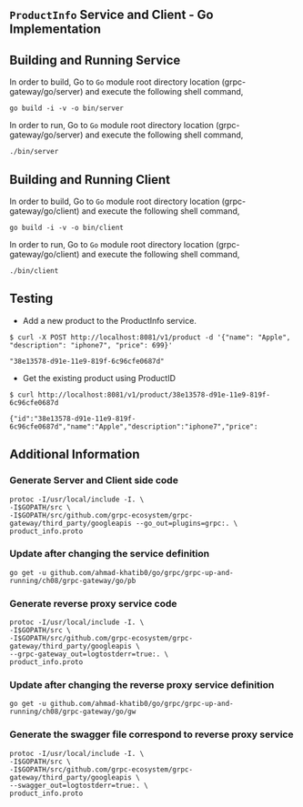 ## ``ProductInfo`` Service and Client - Go Implementation

## Building and Running Service

In order to build, Go to ``Go`` module root directory location (grpc-gateway/go/server) and execute the following
 shell command,
```
go build -i -v -o bin/server
```

In order to run, Go to ``Go`` module root directory location (grpc-gateway/go/server) and execute the following
shell command,

```
./bin/server
```

## Building and Running Client   

In order to build, Go to ``Go`` module root directory location (grpc-gateway/go/client) and execute the following
 shell command,
```
go build -i -v -o bin/client
```

In order to run, Go to ``Go`` module root directory location (grpc-gateway/go/client) and execute the following
shell command,

```
./bin/client
```

## Testing

* Add a new product to the ProductInfo service.

```
$ curl -X POST http://localhost:8081/v1/product -d '{"name": "Apple", "description": "iphone7", "price": 699}'

"38e13578-d91e-11e9-819f-6c96cfe0687d"
```

* Get the existing product using ProductID

```
$ curl http://localhost:8081/v1/product/38e13578-d91e-11e9-819f-6c96cfe0687d

{"id":"38e13578-d91e-11e9-819f-6c96cfe0687d","name":"Apple","description":"iphone7","price":
```

## Additional Information

### Generate Server and Client side code 
``` 
protoc -I/usr/local/include -I. \
-I$GOPATH/src \
-I$GOPATH/src/github.com/grpc-ecosystem/grpc-gateway/third_party/googleapis --go_out=plugins=grpc:. \
product_info.proto
```

### Update after changing the service definition
``` 
go get -u github.com/ahmad-khatib0/go/grpc/grpc-up-and-running/ch08/grpc-gateway/go/pb
```

### Generate reverse proxy service code
```
protoc -I/usr/local/include -I. \
-I$GOPATH/src \
-I$GOPATH/src/github.com/grpc-ecosystem/grpc-gateway/third_party/googleapis \
--grpc-gateway_out=logtostderr=true:. \
product_info.proto
```

### Update after changing the reverse proxy service definition
``` 
go get -u github.com/ahmad-khatib0/go/grpc/grpc-up-and-running/ch08/grpc-gateway/go/gw
```

### Generate the swagger file correspond to reverse proxy service
```
protoc -I/usr/local/include -I. \
-I$GOPATH/src \
-I$GOPATH/src/github.com/grpc-ecosystem/grpc-gateway/third_party/googleapis \
--swagger_out=logtostderr=true:. \
product_info.proto
```

